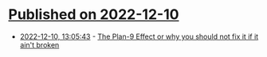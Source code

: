 # [Published on 2022-12-10](index.md)

* [2022-12-10, 13:05:43](https://news.ycombinator.com/item?id=33932271) - [The Plan-9 Effect or why you should not fix it if it ain't broken](http://groups.di.unipi.it/~nids/docs/the_plan-9_effect.html)
